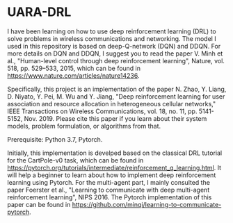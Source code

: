 # UARA-DRL

I have been learning on how to use deep reinforcement learning (DRL) to solve problems in wireless communications and networking. The model I used in this repository is based on deep-Q-network (DQN) and DDQN. For more details on DQN and DDQN, I suggest you to read the paper V. Minh et al., "Human-level control through deep reinforcement learning", Nature, vol. 518, pp. 529–533, 2015, which can be found in https://www.nature.com/articles/nature14236.

Specifically, this project is an implementation of the paper N. Zhao, Y. Liang, D. Niyato, Y. Pei, M. Wu and Y. Jiang, "Deep reinforcement learning for user association and resource allocation in heterogeneous cellular networks," IEEE Transactions on Wireless Communications, vol. 18, no. 11, pp. 5141-5152, Nov. 2019. Please cite this paper if you learn about their system models, problem formulation, or algorithms from that.

Prerequisite: Python 3.7, Pytorch.

Initially, this implementation is develped based on the classical DRL tutorial for the CartPole-v0 task, which can be found in https://pytorch.org/tutorials/intermediate/reinforcement_q_learning.html. It will help a beginner to learn about how to implement deep reinforcement learning using Pytorch. For the multi-agent part, I mainly consulted the paper Foerster et al., "Learning to communicate with deep multi-agent reinforcement learning", NIPS 2016. The Pytorch implementation of this paper can be found in https://github.com/minqi/learning-to-communicate-pytorch.
